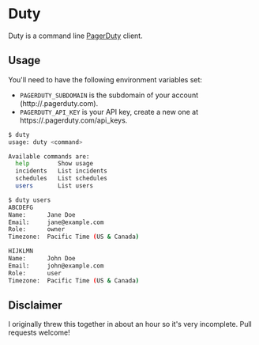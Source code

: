 # Duty

Duty is a command line [PagerDuty](http://pagerduty.com) client.

## Usage

You'll need to have the following environment variables set:
- `PAGERDUTY_SUBDOMAIN` is the subdomain of your account (http://<subdomain>.pagerduty.com).
- `PAGERDUTY_API_KEY` is your API key, create a new one at https://<subdomain>.pagerduty.com/api_keys.

``` sh
$ duty
usage: duty <command>

Available commands are:
  help        Show usage
  incidents   List incidents
  schedules   List schedules
  users       List users
```

``` sh
$ duty users
ABCDEFG
Name:      Jane Doe
Email:     jane@example.com
Role:      owner
Timezone:  Pacific Time (US & Canada)

HIJKLMN
Name:      John Doe
Email:     john@example.com
Role:      user
Timezone:  Pacific Time (US & Canada)
```

## Disclaimer

I originally threw this together in about an hour so it's very incomplete.  Pull requests welcome!

